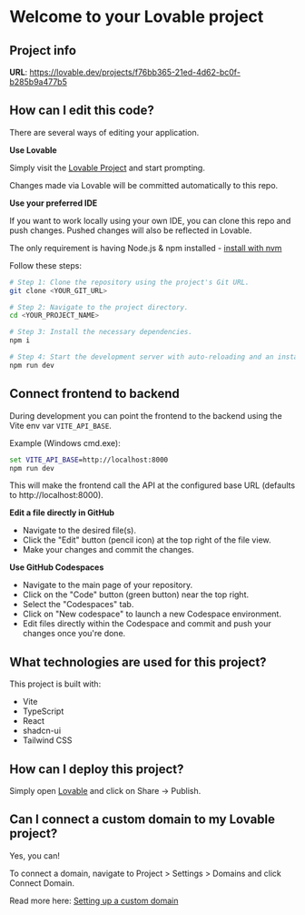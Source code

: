 # Welcome to your Lovable project

## Project info

**URL**: https://lovable.dev/projects/f76bb365-21ed-4d62-bc0f-b285b9a477b5

## How can I edit this code?

There are several ways of editing your application.

**Use Lovable**

Simply visit the [Lovable Project](https://lovable.dev/projects/f76bb365-21ed-4d62-bc0f-b285b9a477b5) and start prompting.

Changes made via Lovable will be committed automatically to this repo.

**Use your preferred IDE**

If you want to work locally using your own IDE, you can clone this repo and push changes. Pushed changes will also be reflected in Lovable.

The only requirement is having Node.js & npm installed - [install with nvm](https://github.com/nvm-sh/nvm#installing-and-updating)

Follow these steps:

```sh
# Step 1: Clone the repository using the project's Git URL.
git clone <YOUR_GIT_URL>

# Step 2: Navigate to the project directory.
cd <YOUR_PROJECT_NAME>

# Step 3: Install the necessary dependencies.
npm i

# Step 4: Start the development server with auto-reloading and an instant preview.
npm run dev
```

## Connect frontend to backend

During development you can point the frontend to the backend using the Vite env var `VITE_API_BASE`.

Example (Windows cmd.exe):

```cmd
set VITE_API_BASE=http://localhost:8000
npm run dev
```

This will make the frontend call the API at the configured base URL (defaults to http://localhost:8000).

**Edit a file directly in GitHub**

- Navigate to the desired file(s).
- Click the "Edit" button (pencil icon) at the top right of the file view.
- Make your changes and commit the changes.

**Use GitHub Codespaces**

- Navigate to the main page of your repository.
- Click on the "Code" button (green button) near the top right.
- Select the "Codespaces" tab.
- Click on "New codespace" to launch a new Codespace environment.
- Edit files directly within the Codespace and commit and push your changes once you're done.

## What technologies are used for this project?

This project is built with:

- Vite
- TypeScript
- React
- shadcn-ui
- Tailwind CSS

## How can I deploy this project?

Simply open [Lovable](https://lovable.dev/projects/f76bb365-21ed-4d62-bc0f-b285b9a477b5) and click on Share -> Publish.

## Can I connect a custom domain to my Lovable project?

Yes, you can!

To connect a domain, navigate to Project > Settings > Domains and click Connect Domain.

Read more here: [Setting up a custom domain](https://docs.lovable.dev/tips-tricks/custom-domain#step-by-step-guide)
